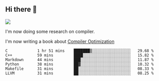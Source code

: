 


<!--
**liusy58/liusy58** is a ✨ _special_ ✨ repository because its `README.md` (this file) appears on your GitHub profile.

Here are some ideas to get you started:

- 🔭 I’m currently working on ...
- 🌱 I’m currently learning ...
- 👯 I’m looking to collaborate on ...
- 🤔 I’m looking for help with ...
- 💬 Ask me about ...
- 📫 How to reach me: ...
- 😄 Pronouns: ...
- ⚡ Fun fact: ...
-->
<!--
![](https://komarev.com/ghpvc/?username=liusy58&color=brightgreen&label=PROFILE+VIEWS)




- 🔭 I’m currently working on my .
- 📫 How to reach me:plz contact me by [email](liusy58@,ail2.sysu.edu.cn) or WeChat(LIUSIYU_58)
- 🏫 I'm an undergraduate in Sun-Yat-sen University majoring in the computer science. Expected to graduate in Spring 2021.
- 👯 I'm now interested in System such as OS, Compiler and Database. 
- 🤔 I’m looking for help with Database System.
-->

## Hi there 👋
![](https://komarev.com/ghpvc/?username=liusy58&color=brightgreen&label=PROFILE+VIEWS)



I'm now doing some research on compiler.

I'm now writing a book about [Compiler Optimization](https://github.com/liusy58/CompilerNotes/blob/master/main.pdf)


 <!--START_SECTION:waka-->

```text
C             1 hr 51 mins    ███████▒░░░░░░░░░░░░░░░░░   29.68 %
C++           59 mins         ████░░░░░░░░░░░░░░░░░░░░░   15.82 %
Markdown      44 mins         ███░░░░░░░░░░░░░░░░░░░░░░   11.87 %
Python        38 mins         ██▓░░░░░░░░░░░░░░░░░░░░░░   10.32 %
Makefile      31 mins         ██░░░░░░░░░░░░░░░░░░░░░░░   08.33 %
LLVM          31 mins         ██░░░░░░░░░░░░░░░░░░░░░░░   08.25 %
```

<!--END_SECTION:waka-->
